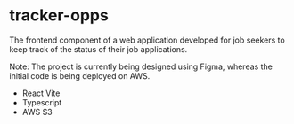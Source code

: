 # tracker-opps
The frontend component of a web application developed for job seekers to keep track of the status of their job applications. 

Note: The project is currently being designed using Figma, whereas the initial code is being deployed on AWS.

- React Vite
- Typescript
- AWS S3
